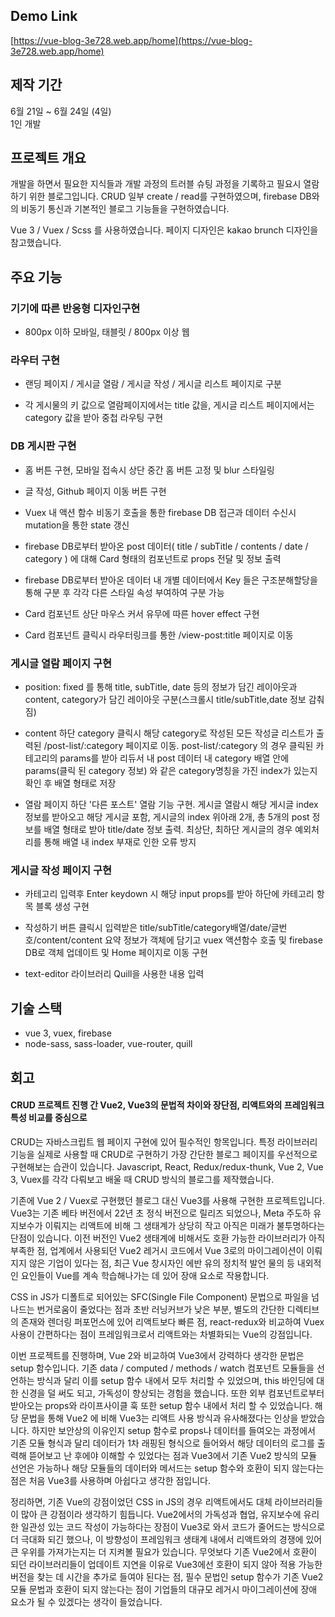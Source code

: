 ## Demo Link
[https://vue-blog-3e728.web.app/home](https://vue-blog-3e728.web.app/home)



## 제작 기간

6월 21일 ~ 6월 24일 (4일)  
1인 개발




## 프로젝트 개요

개발을 하면서 필요한 지식들과 개발 과정의 트러블 슈팅 과정을 기록하고 필요시 열람하기 위한 블로그입니다. CRUD 일부 create / read를 구현하였으며, firebase DB와의 비동기 통신과  기본적인 블로그 기능들을 구현하였습니다. 

Vue 3 / Vuex / Scss 를 사용하였습니다. 페이지 디자인은 kakao brunch 디자인을 참고했습니다.




## 주요 기능 

### 기기에 따른 반응형 디자인구현 

- 800px 이하 모바일, 태블릿 / 800px 이상 웹


### 라우터 구현

- 랜딩 페이지 / 게시글 열람 / 게시글 작성 / 게시글 리스트 페이지로 구분

- 각 게시물의 키 값으로 열람페이지에서는 title 값을, 게시글 리스트 페이지에서는 category 값을 받아 중첩 라우팅 구현


### DB 게시판 구현

- 홈 버튼 구현, 모바일 접속시 상단 중간 홈 버튼 고정 및 blur 스타일링

- 글 작성, Github 페이지 이동 버튼 구현

- Vuex 내 액션 함수 비동기 호출을 통한 firebase DB 접근과 데이터 수신시 mutation을 통한 state 갱신

- firebase DB로부터 받아온 post 데이터( title / subTitle / contents / date / category ) 에 대해 Card 형태의 컴포넌트로 props 전달 및 정보 출력

- firebase DB로부터 받아온 데이터 내 개별 데이터에서 Key 들은 구조분해할당을 통해 구분 후 각각 다른 스타일 속성 부여하여 구분 가능

- Card 컴포넌트 상단 마우스 커서 유무에 따른 hover effect 구현

- Card 컴포넌트 클릭시 라우터링크를 통한 /view-post:title 페이지로 이동


### 게시글 열람 페이지 구현

- position: fixed 를 통해 title, subTitle, date 등의 정보가 담긴 레이아웃과 content, category가 담긴 레이아웃 구분(스크롤시 title/subTitle,date 정보 감춰짐)

- content 하단 category 클릭시 해당 category로 작성된 모든 작성글 리스트가 출력된 /post-list/:category 페이지로 이동. post-list/:category 의 경우 클릭된 카테고리의 params를 받아 리듀서 내 post 데이터 내 category 배열 안에 params(클릭 된 category 정보) 와 같은 category명칭을 가진 index가 있는지 확인 후 배열 형태로 저장

- 열람 페이지 하단 '다른 포스트' 열람 기능 구현. 게시글 열람시 해당 게시글 index 정보를 받아오고 해당 게시글 포함, 게시글의 index 위아래 2개, 총 5개의 post 정보를 배열 형태로 받아 title/date 정보 출력. 최상단, 최하단 게시글의 경우 예외처리를 통해 배열 내 index 부재로 인한 오류 방지


### 게시글 작성 페이지 구현

- 카테고리 입력후 Enter keydown 시 해당 input props를 받아 하단에 카테고리 항목 블록 생성 구현

- 작성하기 버튼 클릭시 입력받은 title/subTitle/category배열/date/글번호/content/content 요약 정보가 객체에 담기고 vuex 액션함수 호출 및 firebase DB로 객체 업데이트 및 Home 페이지로 이동 구현

- text-editor 라이브러리 Quill을 사용한 내용 입력 





## 기술 스택

- vue 3, vuex, firebase
- node-sass, sass-loader, vue-router, quill




## 회고

#### CRUD 프로젝트 진행 간 Vue2, Vue3의 문법적 차이와 장단점, 리액트와의 프레임워크 특성 비교를 중심으로

CRUD는 자바스크립트 웹 페이지 구현에 있어 필수적인 항목입니다. 특정 라이브러리 기능을 실제로 사용할 때 CRUD로 구현하기 가장 간단한 블로그 페이지를 우선적으로 구현해보는 습관이 있습니다. Javascript, React, Redux/redux-thunk, Vue 2, Vue 3, Vuex를 각각 다뤄보고 배울 때 CRUD 방식의 블로그를 제작했습니다.

기존에 Vue 2 / Vuex로 구현했던 블로그 대신 Vue3를 사용해 구현한 프로젝트입니다. Vue3는 기존 베타 버전에서 22년 초 정식 버전으로 릴리즈 되었으나, Meta 주도하 유지보수가 이뤄지는 리액트에 비해 그 생태계가 상당히 작고 아직은 미래가 불투명하다는 단점이 있습니다. 이전 버전인 Vue2 생태계에 비해서도 호환 가능한 라이브러리가 아직 부족한 점, 업계에서 사용되던 Vue2 레거시 코드에서 Vue 3로의 마이그레이션이 이뤄지지 않은 기업이 있다는 점, 최근 Vue 창시자인 에반 유의 정치적 발언 물의 등 내외적인 요인들이 Vue를 계속 학습해나가는 데 있어 장애 요소로 작용합니다.

CSS in JS가 디폴트로 되어있는 SFC(Single File Component) 문법으로 파일을 넘나드는 번거로움이 줄었다는 점과 초반 러닝커브가 낮은 부분, 별도의 간단한 디렉티브의 존재와 렌더링 퍼포먼스에 있어 리액트보다 빠른 점, react-redux와 비교하여 Vuex 사용이 간편하다는 점이 프레임워크로서 리액트와는 차별화되는 Vue의 강점입니다.

이번 프로젝트를 진행하며, Vue 2와 비교하여 Vue3에서 강력하다 생각한 문법은 setup 함수입니다. 기존 data / computed / methods / watch 컴포넌트 모듈들을 선언하는 방식과 달리 이를 setup 함수 내에서 모두 처리할 수 있었으며, this 바인딩에 대한 신경을 덜 써도 되고, 가독성이 향상되는 경험을 했습니다. 또한 외부 컴포넌트로부터 받아오는 props와 라이프사이클 훅 또한 setup 함수 내에서 처리 할 수 있었습니다. 해당 문법을 통해 Vue2 에 비해 Vue3는 리액트 사용 방식과 유사해졌다는 인상을 받았습니다. 하지만 보안상의 이유인지 setup 함수로 props나 데이터를 들여오는 과정에서 기존 모듈 형식과 달리 데이터가 1차 래핑된 형식으로 들어와서 해당 데이터의 로그를 출력해 뜯어보고 난 후에야 이해할 수 있었다는 점과 Vue3에서 기존 Vue2 방식의 모듈 선언은 가능하나 해당 모듈들의 데이터와 메서드는 setup 함수와 호환이 되지 않는다는 점은 처음 Vue3를 사용하며 아쉽다고 생각한 점입니다.

정리하면, 기존 Vue의 강점이었던 CSS in JS의 경우 리액트에서도 대체 라이브러리들이 많아 큰 강점이라 생각하기 힘듭니다. Vue2에서의 가독성과 협업, 유지보수에 유리한 일관성 있는 코드 작성이 가능하다는 장점이 Vue3로 와서 코드가 줄어드는 방식으로 더 극대화 되긴 했으나, 이 방향성이 프레임워크 생태계 내에서 리액트와의 경쟁에 있어 큰 우위를 가져가는지는 더 지켜볼 필요가 있습니다. 무엇보다 기존 Vue2에서 호환이 되던 라이브러리들이 업데이트 지연을 이유로 Vue3에선 호환이 되지 않아 적용 가능한 버전을 찾는 데 시간을 추가로 들여야 된다는 점, 필수 문법인 setup 함수가 기존 Vue2 모듈 문법과 호환이 되지 않는다는 점이 기업들의 대규모 레거시 마이그레이션에 장애 요소가 될 수 있겠다는 생각이 들었습니다.
